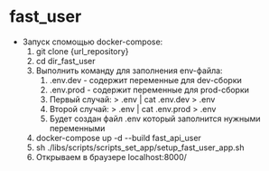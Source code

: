 # fast_user

- Запуск спомощью docker-compose:
    1. git clone {url_repository}
    2. cd dir_fast_user
    3. Выполнить команду для заполнения env-файла:
        1) .env.dev - содержит переменные для dev-сборки
        2) .env.prod - содержит переменные для prod-сборки
        3) Первый случай:  > .env | cat .env.dev > .env
        4) Второй случай:  > .env | cat .env.prod > .env
        5) Будет создан файл .env который заполнится нужными переменными
    4. docker-compose up -d --build fast_api_user
    5. sh ./libs/scripts/scripts_set_app/setup_fast_user_app.sh
    6. Открываем в браузере localhost:8000/
